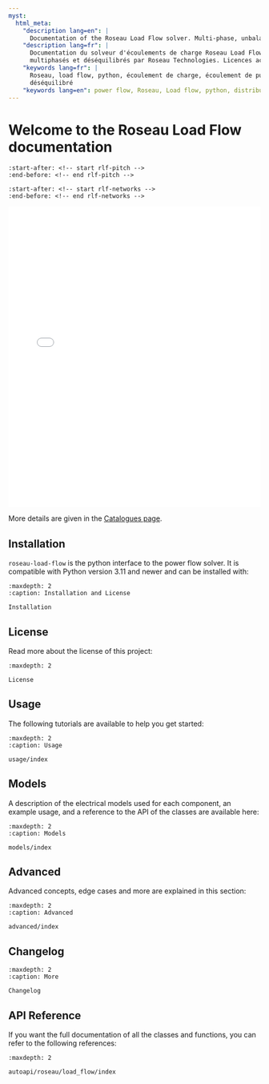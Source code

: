 ```yaml
---
myst:
  html_meta:
    "description lang=en": |
      Documentation of the Roseau Load Flow solver. Multi-phase, unbalanced power flow analysis with a performance optimized solver. Free academic licence and demo version available !
    "description lang=fr": |
      Documentation du solveur d'écoulements de charge Roseau Load Flow. Simulation des réseaux électriques
      multiphasés et déséquilibrés par Roseau Technologies. Licences académiques offertes.
    "keywords lang=fr": |
      Roseau, load flow, python, écoulement de charge, écoulement de puissance, réseau de distribution, triphasé, power flow
      déséquilibré
    "keywords lang=en": power flow, Roseau, Load flow, python, distribution grid, three-phase, multiphase, unbalanced
---
```


# Welcome to the Roseau Load Flow documentation

```{include} ../README.md
:start-after: <!-- start rlf-pitch -->
:end-before: <!-- end rlf-pitch -->
```

```{include} ../README.md
:start-after: <!-- start rlf-networks -->
:end-before: <!-- end rlf-networks -->
```

<iframe src="./_static/Network/Catalogue.html" height="600px" width="100%" frameborder="0"></iframe>

More details are given in the [Catalogues page](catalogues-networks).

## Installation

`roseau-load-flow` is the python interface to the power flow solver. It is compatible with Python version 3.11
and newer and can be installed with:

```{toctree}
:maxdepth: 2
:caption: Installation and License

Installation
```

## License

Read more about the license of this project:

```{toctree}
:maxdepth: 2

License
```

## Usage

The following tutorials are available to help you get started:

```{toctree}
:maxdepth: 2
:caption: Usage

usage/index
```

## Models

A description of the electrical models used for each component, an example usage, and a reference
to the API of the classes are available here:

```{toctree}
:maxdepth: 2
:caption: Models

models/index
```

## Advanced

Advanced concepts, edge cases and more are explained in this section:

```{toctree}
:maxdepth: 2
:caption: Advanced

advanced/index
```

## Changelog

```{toctree}
:maxdepth: 2
:caption: More

Changelog
```

## API Reference

If you want the full documentation of all the classes and functions, you can refer to the following
references:

```{toctree}
:maxdepth: 2

autoapi/roseau/load_flow/index
```

